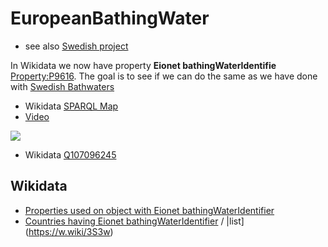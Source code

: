 # EuropeanBathingWater

* see also [Swedish project](https://github.com/salgo60/Svenskabadplatser)

In Wikidata we now have property **Eionet bathingWaterIdentifie** [Property:P9616](https://www.wikidata.org/wiki/Property:P9616). The goal is to see if we can do the same as we have done with [Swedish Bathwaters](https://github.com/salgo60/Svenskabadplatser)

* Wikidata [SPARQL Map](https://w.wiki/3RZx)    
* [Video](https://youtu.be/5Isx4Ngi6Bw)

![](https://github.com/salgo60/Svenskabadplatser/raw/main/img/Eionet%20bathidentifier%20in%20Wikidata.png?raw=true)

* Wikidata [Q107096245](https://www.wikidata.org/wiki/Q107096245)

## Wikidata
* [Properties used on object with Eionet bathingWaterIdentifier](https://w.wiki/3S2Y) 
* [Countries having Eionet bathingWaterIdentifier](https://w.wiki/3S3s) / |list](https://w.wiki/3S3w)
